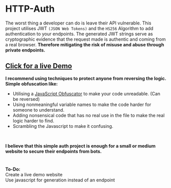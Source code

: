 # HTTP-Auth
The worst thing a developer can do is leave their API vulnerable. This project utilises JWT `(JSON Web Tokens)` and the `HS256` Algorithm to add authentication to your endpoints. 
The generated JWT strings serve as cryptographic evidence that the request made is authentic and coming from a real browser. **Therefore mitigating the risk of  misuse and abuse through private endpoints.**
## [Click for a live Demo](https://github.com/AdamBankz/http-auth/blob/main/Live%20Demo/README.md)
**I recommend using techniques to protect anyone from reversing the logic. Simple obfuscation like:**
- Utilising a [JavaScript Obfuscator](https://obfuscator.io/) to make your code unreadable. (Can be reversed)
- Using nonmeaningful variable names to make the code harder for someone to understand.
- Adding nonsensical code that has no real use in the file to make the real logic harder to find.
- Scrambling the Javascript to make it confusing.
<br>

**I believe that this simple auth project is enough for a small or medium website to secure their endpoints from bots.**



#
**To-Do:** <br>
Create a live demo website<br>
Use javascript for generation instead of an endpoint
